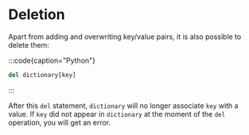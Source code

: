 # Deletion

Apart from adding and overwriting key/value pairs, it is also possible to delete them:

:::code{caption="Python"}

```python
del dictionary[key]
```

:::

After this `del` statement, `dictionary` will no longer associate `key` with a value.
If `key` did not appear in `dictionary` at the moment of the `del` operation, you will get an error.
